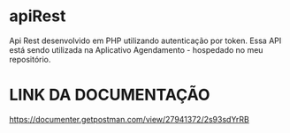 # apiRest
Api Rest desenvolvido em PHP utilizando autenticação por token. Essa API está sendo utilizada na Aplicativo Agendamento - hospedado no meu repositório. 
# LINK DA DOCUMENTAÇÃO
https://documenter.getpostman.com/view/27941372/2s93sdYrRB
